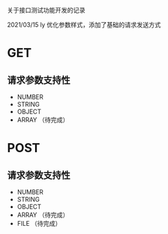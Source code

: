 关于接口测试功能开发的记录

2021/03/15 ly 优化参数样式，添加了基础的请求发送方式

# GET 
## 请求参数支持性
* NUMBER
* STRING
* OBJECT
* ARRAY （待完成）

# POST
## 请求参数支持性
* NUMBER
* STRING
* OBJECT
* ARRAY （待完成）
* FILE （待完成）


